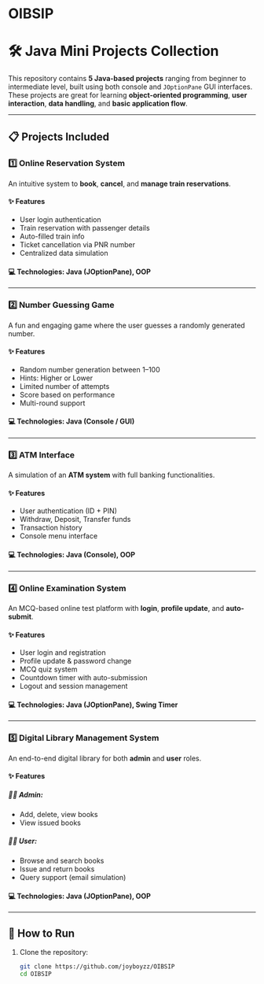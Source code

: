 # OIBSIP
# 🛠️ Java Mini Projects Collection

This repository contains **5 Java-based projects** ranging from beginner to intermediate level, built using both console and `JOptionPane` GUI interfaces. These projects are great for learning **object-oriented programming**, **user interaction**, **data handling**, and **basic application flow**.

---

## 📋 Projects Included

### 1️⃣ Online Reservation System

An intuitive system to **book**, **cancel**, and **manage train reservations**.

#### ✨ Features
- User login authentication
- Train reservation with passenger details
- Auto-filled train info
- Ticket cancellation via PNR number
- Centralized data simulation

#### 💻 Technologies: Java (JOptionPane), OOP

---

### 2️⃣ Number Guessing Game

A fun and engaging game where the user guesses a randomly generated number.

#### ✨ Features
- Random number generation between 1–100
- Hints: Higher or Lower
- Limited number of attempts
- Score based on performance
- Multi-round support

#### 💻 Technologies: Java (Console / GUI)

---

### 3️⃣ ATM Interface

A simulation of an **ATM system** with full banking functionalities.

#### ✨ Features
- User authentication (ID + PIN)
- Withdraw, Deposit, Transfer funds
- Transaction history
- Console menu interface

#### 💻 Technologies: Java (Console), OOP

---

### 4️⃣ Online Examination System

An MCQ-based online test platform with **login**, **profile update**, and **auto-submit**.

#### ✨ Features
- User login and registration
- Profile update & password change
- MCQ quiz system
- Countdown timer with auto-submission
- Logout and session management

#### 💻 Technologies: Java (JOptionPane), Swing Timer

---

### 5️⃣ Digital Library Management System

An end-to-end digital library for both **admin** and **user** roles.

#### ✨ Features

##### 👨‍💼 Admin:
- Add, delete, view books
- View issued books

##### 👩‍🎓 User:
- Browse and search books
- Issue and return books
- Query support (email simulation)

#### 💻 Technologies: Java (JOptionPane), OOP

---

## 🧰 How to Run

1. Clone the repository:
   ```bash
   git clone https://github.com/joyboyzz/OIBSIP
   cd OIBSIP
